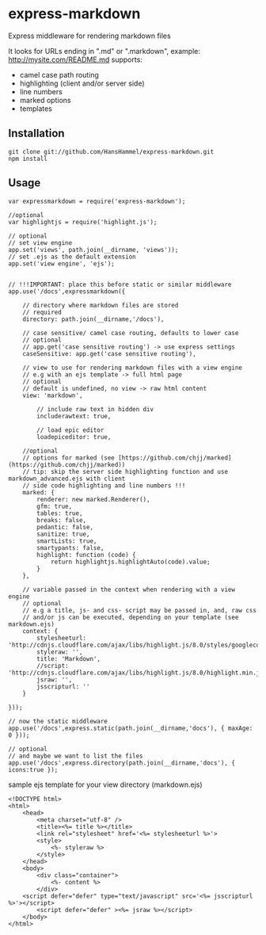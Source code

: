 express-markdown
================

Express middleware for rendering markdown files

It looks for URLs ending in ".md" or ".markdown", example: http://mysite.com/README.md
supports:
- camel case path routing
- highlighting (client and/or server side)
- line numbers
- marked options
- templates


Installation
------------

	git clone git://github.com/HansHammel/express-markdown.git
	npm install

Usage
-----

    var expressmarkdown = require('express-markdown');

    //optional
    var highlightjs = require('highlight.js');

    // optional
    // set view engine
    app.set('views', path.join(__dirname, 'views'));
    // set .ejs as the default extension
    app.set('view engine', 'ejs');


    // !!!IMPORTANT: place this before static or similar middleware
    app.use('/docs',expressmarkdown({

        // directory where markdown files are stored
        // required
        directory: path.join(__dirname,'/docs'),

        // case sensitive/ camel case routing, defaults to lower case
        // optional
        // app.get('case sensitive routing') -> use express settings
        caseSensitive: app.get('case sensitive routing'),

        // view to use for rendering markdown files with a view engine
        // e.g with an ejs template -> full html page
        // optional
        // default is undefined, no view -> raw html content
        view: 'markdown',
        
		    // include raw text in hidden div
		    includerawtext: true,

		    // load epic editor
		    loadepiceditor: true,
        
        //optional
        // options for marked (see [https://github.com/chjj/marked](https://github.com/chjj/marked))
        // tip: skip the server side highlighting function and use markdown_advanced.ejs with client
        // side code highlighting and line numbers !!!
        marked: {
            renderer: new marked.Renderer(),
            gfm: true,
            tables: true,
            breaks: false,
            pedantic: false,
            sanitize: true,
            smartLists: true,
            smartypants: false,
            highlight: function (code) {
                return highlightjs.highlightAuto(code).value;
            }
        },

        // variable passed in the context when rendering with a view engine
        // optional
        // e.g a title, js- and css- script may be passed in, and, raw css
        // and/or js can be executed, depending on your template (see markdown.ejs)
        context: {
            stylesheeturl: 'http://cdnjs.cloudflare.com/ajax/libs/highlight.js/8.0/styles/googlecode.min.css',
            styleraw: '',
            title: 'Markdown',
            //script: 'http://cdnjs.cloudflare.com/ajax/libs/highlight.js/8.0/highlight.min.js',
            jsraw: '',
            jsscripturl: ''
        }

    }));

    // now the static middleware
    app.use('/docs',express.static(path.join(__dirname,'docs'), { maxAge: 0 }));

    // optional
    // and maybe we want to list the files
    app.use('/docs',express.directory(path.join(__dirname,'docs'), { icons:true });

sample ejs template for your view directory (markdown.ejs)

    <!DOCTYPE html>
    <html>
        <head>
            <meta charset="utf-8" />
            <title><%= title %></title>
            <link rel="stylesheet" href='<%= stylesheeturl %>'>
            <style>
                <%- styleraw %>
            </style>
        </head>
        <body>
            <div class="container">
                <%- content %>
            </div>
        <script defer="defer" type="text/javascript" src='<%= jsscripturl %>'></script>
            <script defer="defer" ><%= jsraw %></script>
        </body>
    </html>